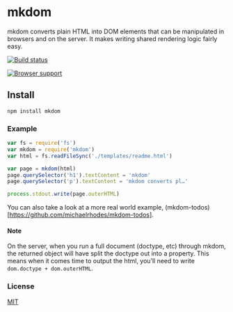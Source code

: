 # mkdom
mkdom converts plain HTML into DOM elements that can be manipulated in browsers and on the server. It makes writing shared rendering logic fairly easy.

[![Build status](https://travis-ci.org/michaelrhodes/mkdom.png?branch=master)](https://travis-ci.org/michaelrhodes/mkdom)

[![Browser support](https://ci.testling.com/michaelrhodes/mkdom.png)](https://ci.testling.com/michaelrhodes/mkdom)

## Install
```
npm install mkdom
```

### Example
``` js
var fs = require('fs')
var mkdom = require('mkdom')
var html = fs.readFileSync('./templates/readme.html')

var page = mkdom(html)
page.querySelector('h1').textContent = 'mkdom'
page.querySelector('p').textContent = 'mkdom converts pl…'

process.stdout.write(page.outerHTML)
```

You can also take a look at a more real world example, (mkdom-todos)[https://github.com/michaelrhodes/mkdom-todos].

#### Note
On the server, when you run a full document (doctype, etc) through mkdom, the returned object will have split the doctype out into a property. This means when it comes time to output the html, you’ll need to write `dom.doctype + dom.outerHTML`.

### License
[MIT](http://opensource.org/licenses/MIT)

